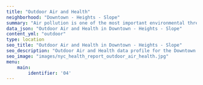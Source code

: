 ```yaml
---
title: "Outdoor Air and Health"
neighborhood: "Downtown - Heights - Slope"
summary: "Air pollution is one of the most important environmental threats to urban populations and while all people are exposed, pollutant emissions, levels of exposure, and population vulnerability vary across neighborhoods. Exposures to common air pollutants have been linked to respiratory and cardiovascular diseases, cancers, and premature deaths."
data_json: "Outdoor Air and Health in Downtown - Heights - Slope"
content_yml: "outdoor"
type: location
seo_title: "Outdoor Air and Health in Downtown - Heights - Slope"
seo_description: "Outdoor Air and Health data profile for the Downtown - Heights - Slope neighborhood of NYC."
seo_image: "images/nyc_health_report_outdoor_air_health.jpg"
menu:
    main:
        identifier: '04'
---
```

